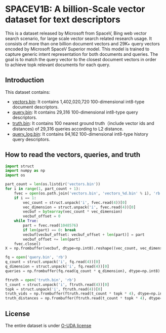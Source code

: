 # SPACEV1B: A billion-Scale vector dataset for text descriptors
This is a dataset released by Microsoft from SpaceV, Bing web vector search scenario, for large scale vector search related research usage. It consists of more than one billion document vectors 
and 29K+ query vectors encoded by Microsoft SpaceV Superior model. This model is trained to capture generic intent representation for both documents and queries. 
The goal is to match the query vector to the closest document vectors in order to achieve topk relevant documents for each query.

## Introduction

This dataset contains:

 * [vectors.bin](vectors.bin): It contains 1,402,020,720 100-dimensional int8-type document descriptors.
 * [query.bin](query.bin):  It contains 29,316 100-dimensional int8-type query descriptors.
 * [truth.bin](truth.bin): It contains 100 nearest ground truth（include vector ids and distances) of 29,316 queries according to L2 distance.
 * [query_log.bin](query_log.bin): It contains 94,162 100-dimensional int8-type history query descriptors.

## How to read the vectors, queries, and truth

```python
import struct
import numpy as np
import os

part_count = len(os.listdir('vectors.bin'))
for i in range(1, part_count + 1):
    fvec = open(os.path.join('vectors.bin', 'vectors_%d.bin' % i), 'rb')
    if i == 1:
        vec_count = struct.unpack('i', fvec.read(4))[0]
        vec_dimension = struct.unpack('i', fvec.read(4))[0]
        vecbuf = bytearray(vec_count * vec_dimension)
        vecbuf_offset = 0
    while True:
        part = fvec.read(1048576)
        if len(part) == 0: break
        vecbuf[vecbuf_offset: vecbuf_offset + len(part)] = part
        vecbuf_offset += len(part)
    fvec.close()
X = np.frombuffer(vecbuf, dtype=np.int8).reshape((vec_count, vec_dimension))

fq = open('query.bin', 'rb')
q_count = struct.unpack('i', fq.read(4))[0]
q_dimension = struct.unpack('i', fq.read(4))[0]
queries = np.frombuffer(fq.read(q_count * q_dimension), dtype=np.int8).reshape((q_count, q_dimension))

ftruth = open('truth.bin', 'rb')
t_count = struct.unpack('i', ftruth.read(4))[0]
topk = struct.unpack('i', ftruth.read(4))[0]
truth_vids = np.frombuffer(ftruth.read(t_count * topk * 4), dtype=np.int32).reshape((t_count, topk))
truth_distances = np.frombuffer(ftruth.read(t_count * topk * 4), dtype=np.float32).reshape((t_count, topk))
```

## License

The entire dataset is under [O-UDA license](LICENSE)